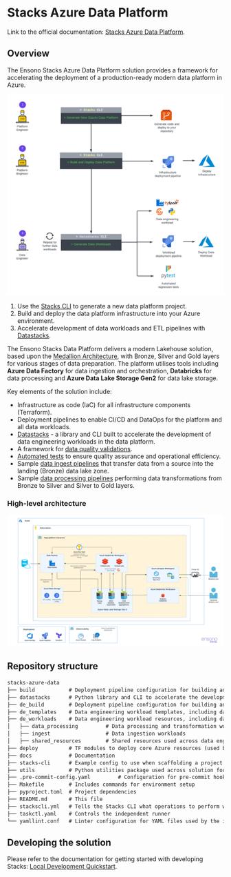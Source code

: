 # Stacks Azure Data Platform

Link to the official documentation:
[Stacks Azure Data Platform](https://stacks.ensono.com/docs/workloads/azure/data/intro_data_azure).

## Overview

The Ensono Stacks Azure Data Platform solution provides a framework for accelerating the deployment of a production-ready modern data platform in Azure.

![Stacks Data Overview](docs/workloads/azure/data/images/stacks-data-overview.png)

1. Use the [Stacks CLI](https://stacks.ensono.com/docs/stackscli/about) to generate a new data platform project.
2. Build and deploy the data platform infrastructure into your Azure environment.
3. Accelerate development of data workloads and ETL pipelines with [Datastacks](https://stacks.ensono.com/docs/workloads/azure/data/etl_pipelines/datastacks).

The Ensono Stacks Data Platform delivers a modern Lakehouse solution, based upon the [Medallion Architecture](etl_pipelines/etl_intro_data_azure.md#medallion-architecture), with Bronze, Silver and Gold layers for various stages of data preparation. The platform utilises tools including **Azure Data Factory** for data ingestion and orchestration, **Databricks** for data processing and **Azure Data Lake Storage Gen2** for data lake storage.

Key elements of the solution include:

- Infrastructure as code (IaC) for all infrastructure components (Terraform).
- Deployment pipelines to enable CI/CD and DataOps for the platform and all data workloads.
- [Datastacks](./etl_pipelines/datastacks.md) - a library and CLI built to accelerate the development of data engineering
workloads in the data platform.
- A framework for [data quality validations](./etl_pipelines/data_quality_azure.md).
- [Automated tests](./etl_pipelines/testing_data_azure.md) to ensure quality assurance and operational efficiency.
- Sample [data ingest pipelines](./etl_pipelines/ingest_data_azure.md) that transfer data from a source into the landing (Bronze) data lake zone.
- Sample [data processing pipelines](./etl_pipelines/data_processing.md) performing data transformations from Bronze to Silver and Silver to Gold layers.

### High-level architecture

![High-level architecture](docs/workloads/azure/data/images/Stacks_Azure_Data_Platform-HLD.png)

## Repository structure

```md
stacks-azure-data
├── build           # Deployment pipeline configuration for building and deploying the core infrastructure
├── datastacks      # Python library and CLI to accelerate the development of data engineering workloads
├── de_build        # Deployment pipeline configuration for building and deploying data engineering resources
├── de_templates    # Data engineering workload templates, including data pipelines, tests and deployment configuration
├── de_workloads    # Data engineering workload resources, including data pipelines, tests and deployment configuration
│   ├── data_processing         # Data processing and transformation workloads
│   ├── ingest                  # Data ingestion workloads
│   ├── shared_resources        # Shared resources used across data engineering workloads
├── deploy          # TF modules to deploy core Azure resources (used by `build` directory)
├── docs            # Documentation
├── stacks-cli      # Example config to use when scaffolding a project using stacks-cli
├── utils           # Python utilities package used across solution for local testing
├── .pre-commit-config.yaml         # Configuration for pre-commit hooks
├── Makefile        # Includes commands for environment setup
├── pyproject.toml  # Project dependencies
├── README.md       # This file
├── stackscli.yml   # Tells the Stacks CLI what operations to perform when the project is scaffolded
├── taskctl.yaml    # Controls the independent runner
└── yamllint.conf   # Linter configuration for YAML files used by the independent runner
```

## Developing the solution

Please refer to the documentation for getting started with developing Stacks:
[Local Development Quickstart](https://stacks.ensono.com/docs/workloads/azure/data/getting_started/dev_quickstart_data_azure).
